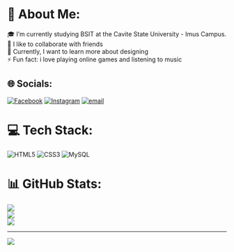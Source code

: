 # 💫 About Me:
🎓 I’m currently studying BSIT at the Cavite State University - Imus Campus.<br>👯 I like to collaborate with friends<br>🌱 Currently, I want to learn more about designing<br>⚡ Fun fact: i love playing online games and listening to music


## 🌐 Socials:
[![Facebook](https://img.shields.io/badge/Facebook-%231877F2.svg?logo=Facebook&logoColor=white)](https://facebook.com/https://www.facebook.com/LORDAN02) [![Instagram](https://img.shields.io/badge/Instagram-%23E4405F.svg?logo=Instagram&logoColor=white)](https://instagram.com/https://www.instagram.com/) [![email](https://img.shields.io/badge/Email-D14836?logo=gmail&logoColor=white)](mailto:kevenlordan@gmail.com) 

# 💻 Tech Stack:
![HTML5](https://img.shields.io/badge/html5-%23E34F26.svg?style=for-the-badge&logo=html5&logoColor=white) ![CSS3](https://img.shields.io/badge/css3-%231572B6.svg?style=for-the-badge&logo=css3&logoColor=white) ![MySQL](https://img.shields.io/badge/mysql-4479A1.svg?style=for-the-badge&logo=mysql&logoColor=white)
# 📊 GitHub Stats:
![](https://github-readme-stats.vercel.app/api?username=kevenlordan&theme=dark&hide_border=false&include_all_commits=false&count_private=false)<br/>
![](https://nirzak-streak-stats.vercel.app/?user=kevenlordan&theme=dark&hide_border=false)<br/>
![](https://github-readme-stats.vercel.app/api/top-langs/?username=kevenlordan&theme=dark&hide_border=false&include_all_commits=false&count_private=false&layout=compact)

---
[![](https://visitcount.itsvg.in/api?id=kevenlordan&icon=0&color=0)](https://visitcount.itsvg.in)

<!-- Proudly created with GPRM ( https://gprm.itsvg.in ) -->
